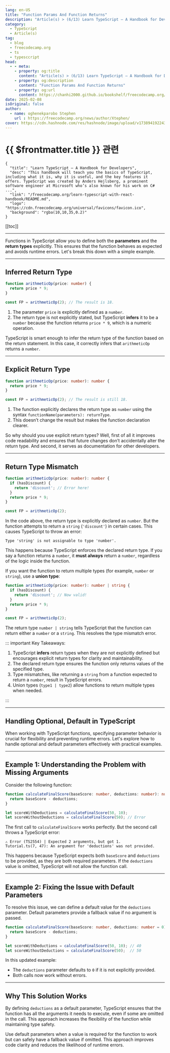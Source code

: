```yaml
---
lang: en-US
title: "Function Params And Function Returns"
description: "Article(s) > (6/13) Learn TypeScript – A Handbook for Developers"
category:
  - TypeScript
  - Article(s)
tag:
  - blog
  - freecodecamp.org
  - ts
  - typesccript
head:
  - - meta:
    - property: og:title
      content: "Article(s) > (6/13) Learn TypeScript – A Handbook for Developers"
    - property: og:description
      content: "Function Params And Function Returns"
    - property: og:url
      content: https://chanhi2000.github.io/bookshelf/freecodecamp.org/learn-typescript-with-react-handbook/function-params-and-function-returns.html
date: 2025-02-08
isOriginal: false
author:
  - name: oghenekparobo Stephen
    url : https://freecodecamp.org/news/author/Xtephen/
cover: https://cdn.hashnode.com/res/hashnode/image/upload/v1738941922431/cfb485ae-1c59-415a-ad56-393a9803d4d8.png
---
```


# {{ $frontmatter.title }} 관련

```component VPCard
{
  "title": "Learn TypeScript – A Handbook for Developers",
  "desc": "This handbook will teach you the basics of TypeScript, including what it is, why it is useful, and the key features it offers. TypeScript was created by Anders Hejlsberg, a prominent software engineer at Microsoft who’s also known for his work on C# ...",
  "link": "/freecodecamp.org/learn-typescript-with-react-handbook/README.md",
  "logo": "https://cdn.freecodecamp.org/universal/favicons/favicon.ico",
  "background": "rgba(10,10,35,0.2)"
}
```

[[toc]]

---

<SiteInfo
  name="Learn TypeScript – A Handbook for Developers"
  desc="This handbook will teach you the basics of TypeScript, including what it is, why it is useful, and the key features it offers. TypeScript was created by Anders Hejlsberg, a prominent software engineer at Microsoft who’s also known for his work on C# ..."
  url="https://freecodecamp.org/news/learn-typescript-with-react-handbook#heading-function-params-and-function-returns"
  logo="https://cdn.freecodecamp.org/universal/favicons/favicon.ico"
  preview="https://cdn.hashnode.com/res/hashnode/image/upload/v1738941922431/cfb485ae-1c59-415a-ad56-393a9803d4d8.png"/>

Functions in TypeScript allow you to define both the **parameters** and the **return types** explicitly. This ensures that the function behaves as expected and avoids runtime errors. Let's break this down with a simple example.

---

## Inferred Return Type

```ts
function arithmeticOp(price: number) {
  return price * 9;
}

const FP = arithmeticOp(2); // The result is 18.
```

1. The parameter `price` is explicitly defined as a `number`.
2. The return type is not explicitly stated, but TypeScript **infers** it to be a `number` because the function returns `price * 9`, which is a numeric operation.

TypeScript is smart enough to infer the return type of the function based on the return statement. In this case, it correctly infers that `arithmeticOp` returns a `number`.

---

## Explicit Return Type

```ts
function arithmeticOp(price: number): number {
  return price * 9;
}

const FP = arithmeticOp(2); // The result is still 18.
```

1. The function explicitly declares the return type as `number` using the syntax `functionName(parameters): returnType`.
2. This doesn’t change the result but makes the function declaration clearer.

So why should you use explicit return types? Well, first of all it improves code readability and ensures that future changes don’t accidentally alter the return type. And second, it serves as documentation for other developers.

---

## Return Type Mismatch

```ts
function arithmeticOp(price: number): number {
  if (hasDiscount) {
    return 'discount'; // Error here!
  }
  return price * 9;
}

const FP = arithmeticOp(2);
```

In the code above, the return type is explicitly declared as `number`. But the function attempts to return a `string` (`'discount'`) in certain cases. This causes TypeScript to throw an error:

```plaintext title="output"
Type 'string' is not assignable to type 'number'.
```

This happens because TypeScript enforces the declared return type. If you say a function returns a `number`, it **must always** return a `number`, regardless of the logic inside the function.

If you want the function to return multiple types (for example, `number` or `string`), use a **union type**:

```ts
function arithmeticOp(price: number): number | string {
  if (hasDiscount) {
    return 'discount'; // Now valid!
  }
  return price * 9;
}

const FP = arithmeticOp(2);
```

The return type `number | string` tells TypeScript that the function can return either a `number` or a `string`. This resolves the type mismatch error.

::: important Key Takeaways:

1. TypeScript **infers** return types when they are not explicitly defined but encourages explicit return types for clarity and maintainability.
2. The declared return type ensures the function only returns values of the specified type.
3. Type mismatches, like returning a `string` from a function expected to return a `number`, result in TypeScript errors.
4. Union types (`type1 | type2`) allow functions to return multiple types when needed.

:::

---

## Handling Optional, Default in TypeScript

When working with TypeScript functions, specifying parameter behavior is crucial for flexibility and preventing runtime errors. Let's explore how to handle optional and default parameters effectively with practical examples.

---

## Example 1: Understanding the Problem with Missing Arguments

Consider the following function:

```ts
function calculateFinalScore(baseScore: number, deductions: number): number {
  return baseScore - deductions;
}

let scoreWithDeductions = calculateFinalScore(50, 10);
let scoreWithoutDeductions = calculateFinalScore(50); // Error
```

The first call to `calculateFinalScore` works perfectly. But the second call throws a TypeScript error:

```plaintext title="output"
⚠ Error (TS2554) | Expected 2 arguments, but got 1.
Tutorial.ts(7, 47): An argument for 'deductions' was not provided.
```

This happens because TypeScript expects both `baseScore` and `deductions` to be provided, as they are both required parameters. If the `deductions` value is omitted, TypeScript will not allow the function call.

---

## Example 2: Fixing the Issue with Default Parameters

To resolve this issue, we can define a default value for the `deductions` parameter. Default parameters provide a fallback value if no argument is passed.

```ts
function calculateFinalScore(baseScore: number, deductions: number = 0): number {
  return baseScore - deductions;
}

let scoreWithDeductions = calculateFinalScore(50, 10); // 40
let scoreWithoutDeductions = calculateFinalScore(50);  // 50
```

In this updated example:

- The `deductions` parameter defaults to `0` if it is not explicitly provided.
- Both calls now work without errors.

---

## Why This Solution Works

By defining `deductions` as a default parameter, TypeScript ensures that the function has all the arguments it needs to execute, even if some are omitted in the call. This approach increases the flexibility of the function while maintaining type safety.

Use default parameters when a value is required for the function to work but can safely have a fallback value if omitted. This approach improves code clarity and reduces the likelihood of runtime errors.
